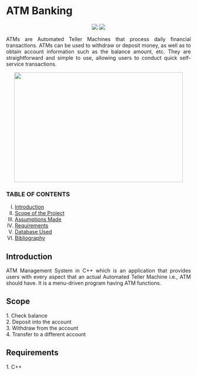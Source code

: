 <h1>ATM Banking</h1>
 
<p align="center">
<img src="https://img.shields.io/badge/C++-red">
<img src="https://badges.frapsoft.com/os/v1/open-source.svg?v=103">
</p>
 
 
 <p align="justify">
ATMs are Automated Teller Machines that process daily financial transactions. ATMs can be used to withdraw or deposit money, as well as to obtain account information such as the balance amount, etc. They are straightforward and simple to use, allowing users to conduct quick self-service transactions.
</p>
 
 <p align="center">
  <img width="460" height="300" src="https://user-images.githubusercontent.com/116307514/218083494-c9ec839e-0359-4afb-a001-514283486ced.png">
</p>

<h3> TABLE OF CONTENTS </h3>
<ol type="I">
    <li><a href="#intro"> Introduction  </a></li>
    <li><a href="#scope"> Scope of the Project </a></li>
    <li><a href="#assump"> Assumptions Made </a></li>
    <li><a href="#req"> Requirements </a></li>
    <li><a href="#database"> Database Used </a></li>
    <li><a href="#biblio"> Bibliography </a></li>
    
 </ol>
 <h2 id="intro">Introduction</h2>
 <p align="justify">
 ATM Management System in C++ which is an application that provides users with every aspect that an actual Automated Teller Machine i.e., ATM should have. It is a menu-driven program having ATM functions.
</p>

<h2 id="scope">Scope</h2>
 <p align="justify">
1. Check balance <br> 
2. Deposit into the account <br>
3. Withdraw from the account <br>
4. Transfer to a different account <br>
</p>



<h2 id="req">Requirements </h2>
 <p align="justify">
  1. C++
 </p>

 
